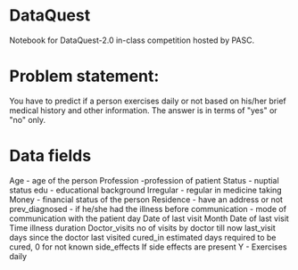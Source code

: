 # DataQuest
Notebook for DataQuest-2.0 in-class competition hosted by PASC.

# Problem statement:
You have to predict if a person exercises daily or not based on his/her brief medical history and other information. The answer is in terms of "yes" or "no" only.

# Data fields
Age - age of the person
Profession -profession of patient
Status - nuptial status
edu - educational background
Irregular - regular in medicine taking
Money - financial status of the person
Residence - have an address or not
prev_diagnosed - if he/she had the illness before
communication - mode of communication with the patient
day Date of last visit
Month Date of last visit
Time illness duration
Doctor_visits no of visits by doctor till now
last_visit days since the doctor last visited
cured_in estimated days required to be cured, 0 for not known
side_effects If side effects are present
Y - Exercises daily
